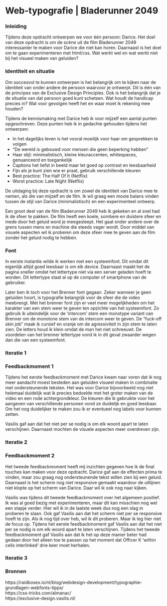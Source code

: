 <h1> Web-typografie | Bladerunner 2049 </h1>

<h3>Inleiding</h3>

Tijdens deze opdracht ontwerpen we voor één persoon: Darice. Het doel van deze opdracht is om de scène uit de film Bladerunner 2049 interessanter te maken voor Darice die niet kan horen. Daarnaast is het doel om te gaan experimenteren met html/css. Wat werkt wel en wat werkt niet bij het visueel maken van geluiden?

<h3>Identiteit en situatie</h3>

Om succesvol te kunnen ontwerpen is het belangrijk om te kijken naar de identiteit van onder andere de persoon waarvoor je ontwerpt. Dit is één van de principes van de Exclusive Design Principles. Ook is het belangrijk dat je de situatie van dat persoon goed kunt schetsen. Wat houdt de handicap precies in? Wat voor gevolgen heeft het en waar moet ik rekening mee houden? 

Tijdens de kennismaking met Darice heb ik voor mijzelf een aantal punten opgeschreven. Deze punten heb ik in gedachte gehouden tijdens het ontwerpen:
<ul>
  <li>In het dagelijks leven is het vooral moeilijk voor haar om gesprekken te volgen</li>
  <li>“De wereld is gebouwd voor mensen die geen beperking hebben”</li>
  <li>Haar stijl: minimalistisch, kleine kleuraccenten, whitespaces, genuanceerd en toegankelijk</li>
  <li>Captions het liefst in beeld maar let goed op contrast en leesbaarheid</li>
  <li>Fijn als je kunt zien wie er praat, gebruik verschillende kleuren</li>
  <li>Best practice: The Half Of It (Netflix)</li>
  <li>Worst practice: Late Night (Netflix)</li>
 </ul>

De uitdaging bij deze opdracht is om zowel de identiteit van Darice mee te nemen, als die van mijzelf en de film. Ik wil graag een mooie balans vinden tussen de stijl van Darice (minimalistisch) en een experimenteel ontwerp. 

Een groot deel van de film Bladerunner 2049 heb ik gekeken en al snel had ik de sfeer te pakken. De film heeft een koele, sombere en duistere sfeer en mede door het geluid word je meegesleept. Het gaat onder andere over de grens tussen mens en machine die steeds vager wordt. Door middel van visuele aspecten wil ik proberen om deze sfeer mee te geven aan de film zonder het geluid nodig te hebben.

<h3>Font</h3>

In eerste instantie wilde ik werken met een systeemfont. Dit omdat dit eigenlijk altijd goed leesbaar is om elk device. Daarnaast maakt het de pagina sneller omdat het lettertype niet via een server geladen hoeft te worden. Dit lettertype staat al op de computer of smartphone van de gebruiker.

Later ben ik toch voor het Brenner font gegaan. Zeker wanneer je geen geluiden hoort, is typografie belangrijk voor de sfeer die de video meebrengt. Met het brenner font zijn er veel meer mogelijkheden om het karakter van een stem weer te geven ten opzichte van het systeemfont. Zo gebruik ik uiteindelijk voor de ‘intercom’ stem een monotype variant van Brenner om de monotone stem van de intercom weer te geven. De “fuck-off skin job” maak ik cursief en oranje om de agressiviteit in zijn stem te laten zien. De letters houd ik klein omdat de man het niet schreeuwt. De voordelen van het brenner lettertype vond ik in dit geval zwaarder wegen dan die van een systeemfont.

<h3>Iteratie 1</h3>


<h3>Feedbackmoment 1</h3>

Tijdens het eerste feedbackmoment met Darice kwam naar voren dat ik nog meer aandacht moest besteden aan geluiden visueel maken in combinatie met ondersteunende teksten. Het was voor Darice bijvoorbeeld nog niet helemaal duidelijk wat ik precies bedoelde met het groter maken van de video en een rode achtergrondkleur. De kleuren die ik gebruikte voor het aangeven van verschillende personen vond ze duidelijk en goed leesbaar. Om het nog duidelijker te maken zou ik er eventueel nog labels voor kunnen zetten.

Vasilis gaf aan dat het niet per se nodig is om elk woord apart te laten verschijnen. Daarnaast mochten de visuele aspecten meer overdreven zijn.

<h3>Iteratie 2</h3>

<h3>Feedbackmoment 2</h3>

Het tweede feedbackmoment heeft mij inzichten gegeven hoe ik de final touches kan maken voor deze opdracht. Darice gaf aan de effecten prima te vinden, maar zou graag nog ondersteunende tekst willen zien bij een geluid. Daarnaast is het scherm nog niet responsive gemaakt waardoor de uitlijnen niet klopte op het scherm van Darice. Daar wil ik ook nog naar kijken.

Vasilis was tijdens dit tweede feedbackmoment over het algemeen positief. Ik was al goed bezig met experimenteren, maar dit kan misschien nog wel een stapje verder. Hier wil ik in de laatste week dus nog een slag in proberen te slaan. Ook gaf Vasilis aan dat het scherm niet per se responsive hoeft te zijn. Als ik nog tijd over heb, wil ik dit proberen. Maar ik leg hier niet de focus op. Tijdens het eerste feedbackmoment gaf Vasilis aan dat het niet per se nodig is om elk woord apart te laten verschijnen. Tijdens het tweede feedbackmoment gaf Vasilis aan dat ik het op deze manier beter had gedaan door het alleen toe te passen op het moment dat Officer K ‘within cells interlinked’ drie keer moet herhalen.

<h3>Iteratie 3</h3>

<h3>Bronnen</h3>
https://raidboxes.io/nl/blog/webdesign-development/typographie-grundlagen-webfonts-tipps/<br>
https://css-tricks.com/almanac/<br>
https://exclusive-design.vasilis.nl/
